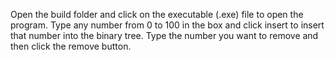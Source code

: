 Open the build folder and click on the executable (.exe) file to open the program. Type any 
number from 0 to 100 in the box and click insert to insert that number into the binary tree.
Type the number you want to remove and then click the remove button.
